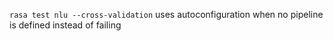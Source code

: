 `rasa test nlu --cross-validation` uses autoconfiguration when no pipeline is defined instead of failing
